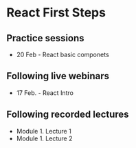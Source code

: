 # React First Steps

## Practice sessions

- 20 Feb - React basic componets

## Following live webinars

- 17 Feb. - React Intro

## Following recorded lectures

- Module 1. Lecture 1
- Module 1. Lecture 2
